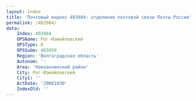 ```yaml
---
layout: index
title: 'Почтовый индекс 403984: отделение почтовой связи Почты России'
permalink: /403984/
data:
    Index: 403984
    OPSName: Рог-Измайловский
    OPSType: О
    OPSSubm: 403950
    Region: 'Волгоградская область'
    Autonom: ''
    Area: 'Новоаннинский район'
    City: Рог-Измайловский
    City1: ''
    ActDate: '20001030'
    IndexOld: ''
---
```

